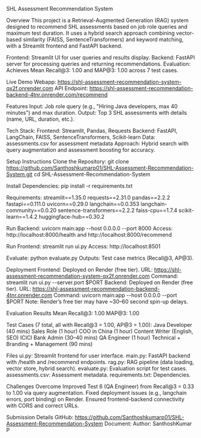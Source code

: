 SHL Assessment Recommendation System

Overview
This project is a Retrieval-Augmented Generation (RAG) system designed to recommend SHL assessments based on job role queries and maximum test duration. It uses a hybrid search approach combining vector-based similarity (FAISS, SentenceTransformers) and keyword matching, with a Streamlit frontend and FastAPI backend.

Frontend: Streamlit UI for user queries and results display.
Backend: FastAPI server for processing queries and returning recommendations.
Evaluation: Achieves Mean Recall@3: 1.00 and MAP@3: 1.00 across 7 test cases.

Live Demo
Webapp: https://shl-assessment-recommendation-system-qx2f.onrender.com
API Endpoint: https://shl-assessment-recommendation-backend-4tnr.onrender.com/recommend

Features
Input: Job role query (e.g., "Hiring Java developers, max 40 minutes") and max duration.
Output: Top 3 SHL assessments with details (name, URL, duration, etc.).

Tech Stack:
Frontend: Streamlit, Pandas, Requests
Backend: FastAPI, LangChain, FAISS, SentenceTransformers, Scikit-learn
Data: assessments.csv for assessment metadata
Approach: Hybrid search with query augmentation and assessment boosting for accuracy.

Setup Instructions
Clone the Repository:
git clone https://github.com/Santhoshkumarp01/SHL-Assessment-Recommendation-System.git
cd SHL-Assessment-Recommendation-System

Install Dependencies:
pip install -r requirements.txt

Requirements:
streamlit==1.35.0
requests==2.31.0
pandas==2.2.2
fastapi==0.111.0
uvicorn==0.29.0
langchain==0.0.353
langchain-community==0.0.20
sentence-transformers==2.2.2
faiss-cpu==1.7.4
scikit-learn==1.4.2
huggingface-hub==0.30.2

Run Backend:
uvicorn main:app --host 0.0.0.0 --port 8000
Access: http://localhost:8000/health and http://localhost:8000/recommend

Run Frontend:
streamlit run ui.py
Access: http://localhost:8501

Evaluate:
python evaluate.py
Outputs: Test case metrics (Recall@3, AP@3).

Deployment
Frontend: Deployed on Render (free tier).
URL: https://shl-assessment-recommendation-system-qx2f.onrender.com
Command: streamlit run ui.py --server.port $PORT
Backend: Deployed on Render (free tier).
URL: https://shl-assessment-recommendation-backend-4tnr.onrender.com
Command: uvicorn main:app --host 0.0.0.0 --port $PORT
Note: Render’s free tier may have ~30–60 second spin-up delays.

Evaluation Results
Mean Recall@3: 1.00
MAP@3: 1.00

Test Cases (7 total, all with Recall@3 = 1.00, AP@3 = 1.00):
Java Developer (40 mins)
Sales Role (1 hour)
COO in China (1 hour)
Content Writer (English, SEO)
ICICI Bank Admin (30–40 mins)
QA Engineer (1 hour)
Technical + Branding + Management (90 mins)

Files
ui.py: Streamlit frontend for user interface.
main.py: FastAPI backend with /health and /recommend endpoints.
rag.py: RAG pipeline (data loading, vector store, hybrid search).
evaluate.py: Evaluation script for test cases.
assessments.csv: Assessment metadata.
requirements.txt: Dependencies.

Challenges Overcome
Improved Test 6 (QA Engineer) from Recall@3 = 0.33 to 1.00 via query augmentation.
Fixed deployment issues (e.g., langchain errors, port binding) on Render.
Ensured frontend-backend connectivity with CORS and correct URLs.

Submission Details
GitHub: https://github.com/Santhoshkumarp01/SHL-Assessment-Recommendation-System
Document:
Author: SanthoshKumar P